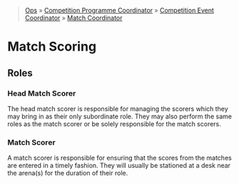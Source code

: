 > [Ops](https://bitbucket.org/srobo/ops-manual/wiki/Home) » [Competition Programme Coordinator](https://bitbucket.org/rspanton/sr-comp-programme/wiki/Home) » [Competition Event Coordinator](https://bitbucket.org/rspanton/sr-event-coord/wiki/Home) » [Match Coordinator](https://github.com/thomasleese/sr-match-coordinator/wiki)

# Match Scoring

## Roles

### Head Match Scorer

The head match scorer is responsible for managing the scorers which they may bring in as their only subordinate role. They may also perform the same roles as the match scorer or be solely responsible for the match scorers.

### Match Scorer

A match scorer is responsible for ensuring that the scores from the matches are entered in a timely fashion. They will usually be stationed at a desk near the arena(s) for the duration of their role.